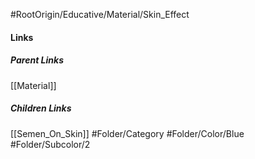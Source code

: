 #RootOrigin/Educative/Material/Skin_Effect
#### Links
##### Parent Links
[[Material]]
##### Children Links
[[Semen_On_Skin]]
#Folder/Category
#Folder/Color/Blue
#Folder/Subcolor/2
